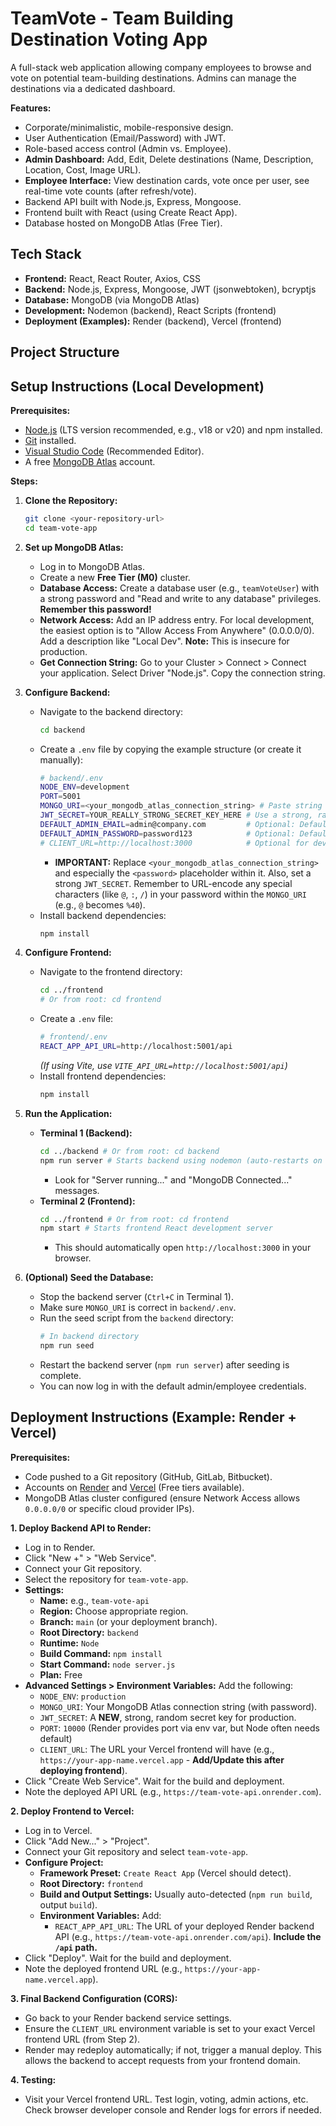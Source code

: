 # TeamVote - Team Building Destination Voting App

A full-stack web application allowing company employees to browse and vote on potential team-building destinations. Admins can manage the destinations via a dedicated dashboard.

**Features:**

*   Corporate/minimalistic, mobile-responsive design.
*   User Authentication (Email/Password) with JWT.
*   Role-based access control (Admin vs. Employee).
*   **Admin Dashboard:** Add, Edit, Delete destinations (Name, Description, Location, Cost, Image URL).
*   **Employee Interface:** View destination cards, vote once per user, see real-time vote counts (after refresh/vote).
*   Backend API built with Node.js, Express, Mongoose.
*   Frontend built with React (using Create React App).
*   Database hosted on MongoDB Atlas (Free Tier).

## Tech Stack

*   **Frontend:** React, React Router, Axios, CSS
*   **Backend:** Node.js, Express, Mongoose, JWT (jsonwebtoken), bcryptjs
*   **Database:** MongoDB (via MongoDB Atlas)
*   **Development:** Nodemon (backend), React Scripts (frontend)
*   **Deployment (Examples):** Render (backend), Vercel (frontend)

## Project Structure

## Setup Instructions (Local Development)

**Prerequisites:**

*   [Node.js](https://nodejs.org/) (LTS version recommended, e.g., v18 or v20) and npm installed.
*   [Git](https://git-scm.com/) installed.
*   [Visual Studio Code](https://code.visualstudio.com/) (Recommended Editor).
*   A free [MongoDB Atlas](https://www.mongodb.com/cloud/atlas) account.

**Steps:**

1.  **Clone the Repository:**
    ```bash
    git clone <your-repository-url>
    cd team-vote-app
    ```

2.  **Set up MongoDB Atlas:**
    *   Log in to MongoDB Atlas.
    *   Create a new **Free Tier (M0)** cluster.
    *   **Database Access:** Create a database user (e.g., `teamVoteUser`) with a strong password and "Read and write to any database" privileges. **Remember this password!**
    *   **Network Access:** Add an IP address entry. For local development, the easiest option is to "Allow Access From Anywhere" (0.0.0.0/0). Add a description like "Local Dev". **Note:** This is insecure for production.
    *   **Get Connection String:** Go to your Cluster > Connect > Connect your application. Select Driver "Node.js". Copy the connection string.

3.  **Configure Backend:**
    *   Navigate to the backend directory:
        ```bash
        cd backend
        ```
    *   Create a `.env` file by copying the example structure (or create it manually):
        ```bash
        # backend/.env
        NODE_ENV=development
        PORT=5001
        MONGO_URI=<your_mongodb_atlas_connection_string> # Paste string from Atlas, REPLACE <password> with your DB user password
        JWT_SECRET=YOUR_REALLY_STRONG_SECRET_KEY_HERE # Use a strong, random string
        DEFAULT_ADMIN_EMAIL=admin@company.com         # Optional: Default admin for seeding
        DEFAULT_ADMIN_PASSWORD=password123            # Optional: Default admin password for seeding (change this!)
        # CLIENT_URL=http://localhost:3000            # Optional for dev CORS, defaults allow '*' usually
        ```
        *   **IMPORTANT:** Replace `<your_mongodb_atlas_connection_string>` and especially the `<password>` placeholder within it. Also, set a strong `JWT_SECRET`. Remember to URL-encode any special characters (like `@`, `:`, `/`) in your password within the `MONGO_URI` (e.g., `@` becomes `%40`).
    *   Install backend dependencies:
        ```bash
        npm install
        ```

4.  **Configure Frontend:**
    *   Navigate to the frontend directory:
        ```bash
        cd ../frontend
        # Or from root: cd frontend
        ```
    *   Create a `.env` file:
        ```bash
        # frontend/.env
        REACT_APP_API_URL=http://localhost:5001/api
        ```
        *(If using Vite, use `VITE_API_URL=http://localhost:5001/api`)*
    *   Install frontend dependencies:
        ```bash
        npm install
        ```

5.  **Run the Application:**
    *   **Terminal 1 (Backend):**
        ```bash
        cd ../backend # Or from root: cd backend
        npm run server # Starts backend using nodemon (auto-restarts on change)
        ```
        *   Look for "Server running..." and "MongoDB Connected..." messages.
    *   **Terminal 2 (Frontend):**
        ```bash
        cd ../frontend # Or from root: cd frontend
        npm start # Starts frontend React development server
        ```
        *   This should automatically open `http://localhost:3000` in your browser.

6.  **(Optional) Seed the Database:**
    *   Stop the backend server (`Ctrl+C` in Terminal 1).
    *   Make sure `MONGO_URI` is correct in `backend/.env`.
    *   Run the seed script from the `backend` directory:
        ```bash
        # In backend directory
        npm run seed
        ```
    *   Restart the backend server (`npm run server`) after seeding is complete.
    *   You can now log in with the default admin/employee credentials.

## Deployment Instructions (Example: Render + Vercel)

**Prerequisites:**

*   Code pushed to a Git repository (GitHub, GitLab, Bitbucket).
*   Accounts on [Render](https://render.com/) and [Vercel](https://vercel.com/) (Free tiers available).
*   MongoDB Atlas cluster configured (ensure Network Access allows `0.0.0.0/0` or specific cloud provider IPs).

**1. Deploy Backend API to Render:**

*   Log in to Render.
*   Click "New +" > "Web Service".
*   Connect your Git repository.
*   Select the repository for `team-vote-app`.
*   **Settings:**
    *   **Name:** e.g., `team-vote-api`
    *   **Region:** Choose appropriate region.
    *   **Branch:** `main` (or your deployment branch).
    *   **Root Directory:** `backend`
    *   **Runtime:** `Node`
    *   **Build Command:** `npm install`
    *   **Start Command:** `node server.js`
    *   **Plan:** Free
*   **Advanced Settings > Environment Variables:** Add the following:
    *   `NODE_ENV`: `production`
    *   `MONGO_URI`: Your MongoDB Atlas connection string (with password).
    *   `JWT_SECRET`: A **NEW**, strong, random secret key for production.
    *   `PORT`: `10000` (Render provides port via env var, but Node often needs default)
    *   `CLIENT_URL`: The URL your Vercel frontend will have (e.g., `https://your-app-name.vercel.app` - **Add/Update this after deploying frontend**).
*   Click "Create Web Service". Wait for the build and deployment.
*   Note the deployed API URL (e.g., `https://team-vote-api.onrender.com`).

**2. Deploy Frontend to Vercel:**

*   Log in to Vercel.
*   Click "Add New..." > "Project".
*   Connect your Git repository and select `team-vote-app`.
*   **Configure Project:**
    *   **Framework Preset:** `Create React App` (Vercel should detect).
    *   **Root Directory:** `frontend`
    *   **Build and Output Settings:** Usually auto-detected (`npm run build`, output `build`).
    *   **Environment Variables:** Add:
        *   `REACT_APP_API_URL`: The URL of your deployed Render backend API (e.g., `https://team-vote-api.onrender.com/api`). **Include the `/api` path.**
*   Click "Deploy". Wait for the build and deployment.
*   Note the deployed frontend URL (e.g., `https://your-app-name.vercel.app`).

**3. Final Backend Configuration (CORS):**

*   Go back to your Render backend service settings.
*   Ensure the `CLIENT_URL` environment variable is set to your exact Vercel frontend URL (from Step 2).
*   Render may redeploy automatically; if not, trigger a manual deploy. This allows the backend to accept requests from your frontend domain.

**4. Testing:**

*   Visit your Vercel frontend URL. Test login, voting, admin actions, etc. Check browser developer console and Render logs for errors if needed.